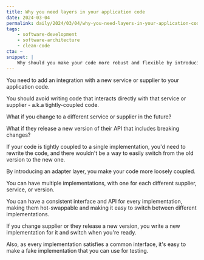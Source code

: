 ```yaml
---
title: Why you need layers in your application code
date: 2024-03-04
permalink: daily/2024/03/04/why-you-need-layers-in-your-application-code
tags:
    - software-development
    - software-architecture
    - clean-code
cta: ~
snippet: |
    Why should you make your code more robust and flexible by introducing layers into your code?
---
```


You need to add an integration with a new service or supplier to your application code.

You should avoid writing code that interacts directly with that service or supplier - a.k.a tightly-coupled code.

What if you change to a different service or supplier in the future?

What if they release a new version of their API that includes breaking changes?

If your code is tightly coupled to a single implementation, you'd need to rewrite the code, and there wouldn't be a way to easily switch from the old version to the new one.

By introducing an adapter layer, you make your code more loosely coupled.

You can have multiple implementations, with one for each different supplier, service, or version.

You can have a consistent interface and API for every implementation, making them hot-swappable and making it easy to switch between different implementations.

If you change supplier or they release a new version, you write a new implementation for it and switch when you're ready.

Also, as every implementation satisfies a common interface, it's easy to make a fake implementation that you can use for testing.
